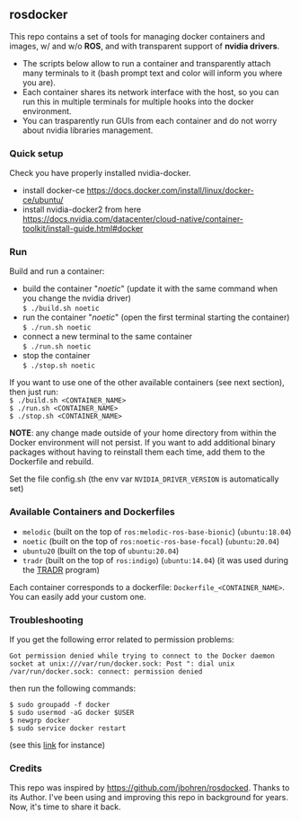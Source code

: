 ## rosdocker

This repo contains a set of tools for managing docker containers and images, w/ and w/o **ROS**, and with transparent support of **nvidia drivers**.  
- The scripts below allow to run a container and transparently attach many terminals to it (bash prompt text and color will inform you where you are). 
- Each container shares its network interface with the host, so you can run this in multiple terminals for multiple hooks into the docker environment.
- You can trasparently run GUIs from each container and do not worry about nvidia libraries management.  
  
### Quick setup 

Check you have properly installed nvidia-docker.
* install docker-ce
https://docs.docker.com/install/linux/docker-ce/ubuntu/
* install nvidia-docker2 from here 
https://docs.nvidia.com/datacenter/cloud-native/container-toolkit/install-guide.html#docker 


### Run

Build and run a container: 
* build the container "*noetic*" (update it with the same command when you change the nvidia driver)      
`$ ./build.sh noetic`     
* run the container "*noetic*"  (open the first terminal starting the container)    
`$ ./run.sh noetic`     
* connect a new terminal to the same container    
`$ ./run.sh noetic`     
* stop the container     
`$ ./stop.sh noetic`     

If you want to use one of the other available containers (see next section), then just run:   
`$ ./build.sh <CONTAINER_NAME>`     
`$ ./run.sh <CONTAINER_NAME>`    
`$ ./stop.sh <CONTAINER_NAME>`   

**NOTE**: any change made outside of your home directory from within the Docker environment will not persist. If you want to add additional binary packages without having to reinstall them each time, add them to the Dockerfile and rebuild.

Set the file config.sh (the env var `NVIDIA_DRIVER_VERSION` is automatically set)

### Available Containers and Dockerfiles 

- `melodic` (built on the top of `ros:melodic-ros-base-bionic`)  (`ubuntu:18.04`)
- `noetic` (built on the top of `ros:noetic-ros-base-focal`)  (`ubuntu:20.04`)
- `ubuntu20` (built on the top of `ubuntu:20.04`)
- `tradr` (built on the top of `ros:indigo`) (`ubuntu:14.04`) (it was used during the [TRADR](https://www.tradr-project.eu/) program)

Each container corresponds to a dockerfile: `Dockerfile_<CONTAINER_NAME>`. You can easily add your custom one. 


### Troubleshooting 

If you get the following error related to permission problems:
```
Got permission denied while trying to connect to the Docker daemon socket at unix:///var/run/docker.sock: Post ": dial unix /var/run/docker.sock: connect: permission denied
```
then run the following commands:
```
$ sudo groupadd -f docker
$ sudo usermod -aG docker $USER
$ newgrp docker
$ sudo service docker restart
``` 
(see this [link](https://phoenixnap.com/kb/docker-permission-denied) for instance)

### Credits 

This repo was inspired by https://github.com/jbohren/rosdocked. Thanks to its Author. I've been using and improving this repo in background for years. Now, it's time to share it back.  